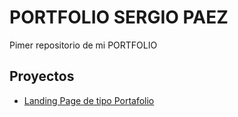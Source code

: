 # PORTFOLIO SERGIO PAEZ

Pimer repositorio de mi PORTFOLIO

## Proyectos

- [Landing Page de tipo Portafolio](https://SergioPaez96.github.io/portfolio-sergio/portfolio)